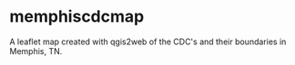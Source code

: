 # memphiscdcmap

A leaflet map created with qgis2web of the CDC's and their boundaries in Memphis, TN.

